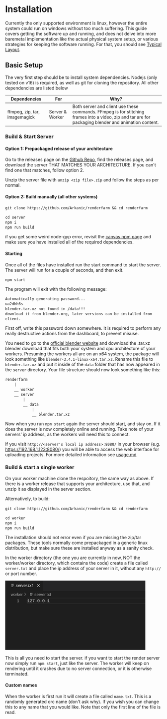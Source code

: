 # Installation

Currently the only supported environment is linux, however the entire system could run on windows without too much suffering. This guide covers getting the software up and running, and does not delve into more baremetal implementation like the actual physical system setup, or various strategies for keeping the software running. For that, you should see [Typical Layout](LAYOUT.md).

## Basic Setup

The very first step should be to install system dependencies. Nodejs (only tested on v16) is required, as well as git for cloning the repository. All other dependencies are listed below

| Dependencies                                                           | For             | Why?                                                                                                                                                                                                                                    |
| ---------------------------------------------------------------------- | --------------- | --------------------------------------------------------------------------------------------------------------------------------------------------------------------------------------------------------------------------------------- |
| ffmpeg, zip, tar, imagemagick                                                       | Server & Worker | Both server and client use these commands. FFmpeg is for stitching frames into a video, zip and tar are for packaging blender and animation content.                                                                                    |

### Build & Start Server

#### Option 1: Prepackaged release of your architecture

Go to the releases page on the [Github Repo](https://github.com/Arkanic/renderfarm), find the releases page, and download the server THAT MATCHES YOUR ARCHITECTURE. If you can't find one that matches, follow option 2.

Unzip the server file with `unzip <zip file>.zip` and follow the steps as per normal.

#### Option 2: Build manually (all other systems)

`git clone https://github.com/Arkanic/renderfarm && cd renderfarm`

```
cd server
npm i
npm run build
```

if you get some weird node-gyp error, revisit the [canvas npm page](https://www.npmjs.com/package/canvas) and make sure you have installed all of the required dependencies.

#### Starting

Once all of the files have installed run the start command to start the server. The server will run for a couple of seconds, and then exit.

```
npm start
```

The program will exit with the following message:

```
Automatically generating password...
ua2dhh6s
blender.tar.xz not found in /data!!!
download it from blender.org, later versions can be installed from client.
```

First off, write this password down somewhere. It is required to perform any really destructive actions from the dashboard, to prevent misuse. 

You need to go to the [official blender website](https://blender.org) and download the .tar.xz blender download that fits both your system and cpu architecture of your workers. Presuming the workers all are on an x64 system, the package will look something like `blender-3.4.1-linux-x64.tar.xz`. Rename this file to `blender.tar.xz` and put it inside of the `data` folder that has now appeared in the `server` directory. Your file structure should now look something like this:

```
renderfarm
    |
    __ worker
    __ server
        |
        __ data
            |
            __ blender.tar.xz
```

Now when you run `npm start` again the server should start, and stay on. If it does the server is now completely online and running. Take note of your servers' ip address, as the workers will need this to connect.

If you visit `http://<server's local ip address>:8080/` in your browser (e.g. https://192.168.1.123:8080/) you will be able to access the web interface for uploading projects. For more detailed information see [usage.md](./USAGE.md)

### Build & start a single worker

On your worker machine clone the respoitory, the same way as above. If there is a worker release that supports your architecture, use that, and unzip it as displayed in the server section.

Alternatively, to build:

`git clone https://github.com/Arkanic/renderfarm && cd renderfarm`

```
cd worker
npm i
npm run build
```

The installation should not error even if you are missing the zip/tar packages. These tools normally come prepackaged in a generic linux distribution, but make sure these are installed anyway as a sanity check.

In the worker directory (the one you are currently in now, NOT the worker/worker directory, which contains the code) create a file called `server.txt` and place the ip address of your server in it, without any `http://` or port number.

![example server.txt](./img/servertxt.png)

This is all you need to start the server. if you want to start the render server now simply run `npm start`, just like the server. The worker will keep on rendering until it crashes due to no server connection, or it is otherwise terminated.

#### Custom names

When the worker is first run it will create a file called `name.txt`. This is a randomly generated orc name (don't ask why). If you wish you can change this to any name that you would like. Note that only the first line of the file is read.
